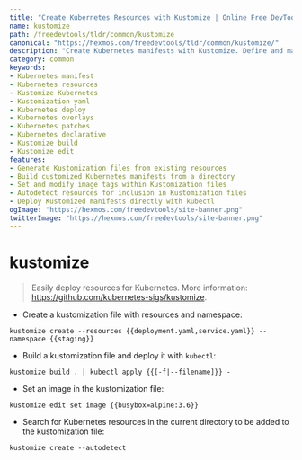 ```yaml
---
title: "Create Kubernetes Resources with Kustomize | Online Free DevTools by Hexmos"
name: kustomize
path: /freedevtools/tldr/common/kustomize
canonical: "https://hexmos.com/freedevtools/tldr/common/kustomize/"
description: "Create Kubernetes manifests with Kustomize. Define and manage your resources for streamlined deployments using overlays and patches. Free online tool, no registration required."
category: common
keywords:
- Kubernetes manifest
- Kubernetes resources
- Kustomize Kubernetes
- Kustomization yaml
- Kubernetes deploy
- Kubernetes overlays
- Kubernetes patches
- Kubernetes declarative
- Kustomize build
- Kustomize edit
features:
- Generate Kustomization files from existing resources
- Build customized Kubernetes manifests from a directory
- Set and modify image tags within Kustomization files
- Autodetect resources for inclusion in Kustomization files
- Deploy Kustomized manifests directly with kubectl
ogImage: "https://hexmos.com/freedevtools/site-banner.png"
twitterImage: "https://hexmos.com/freedevtools/site-banner.png"
---
```


# kustomize

> Easily deploy resources for Kubernetes.
> More information: <https://github.com/kubernetes-sigs/kustomize>.

- Create a kustomization file with resources and namespace:

`kustomize create --resources {{deployment.yaml,service.yaml}} --namespace {{staging}}`

- Build a kustomization file and deploy it with `kubectl`:

`kustomize build . | kubectl apply {{[-f|--filename]}} -`

- Set an image in the kustomization file:

`kustomize edit set image {{busybox=alpine:3.6}}`

- Search for Kubernetes resources in the current directory to be added to the kustomization file:

`kustomize create --autodetect`
